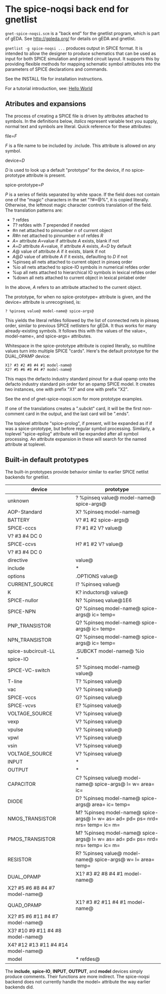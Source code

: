 # The spice-noqsi back end for gnetlist
`gnet-spice-noqsi.scm` is a "back end" for the gnetlist program, which is part of gEDA. See <http://gpleda.org/> for details on gEDA and gnetlist.

`gnetlist -g spice-noqsi ...` produces output in SPICE format. It is intended to allow the designer to produce schematics that can be used as input for both SPICE simulation and printed circuit layout. It supports this by providing flexible methods for mapping schematic symbol attributes into the parameters of SPICE declarations and commands.

See the INSTALL file for installation instructions. 

For a tutorial introduction, see:
[Hello World](file:tutorial/HelloWorld/HelloWorld.md)


## Atributes and expansions
The process of creating a SPICE file is driven by attributes attached to symbols. In the definitions below, *italics* represent variable text you supply, normal text and symbols are literal. Quick reference for these attributes:

file=*F*

*F* is a file name to be included by .include. This attribute is allowed on any symbol.

device=*D*

*D* is used to look up a default "prototype" for the device, if no spice-prototype attribute is present.

spice-prototype=*P*

*P* is a series of fields separated by white space. If the field does not contain one of the "magic" characters in the set "?#=@%", it is copied literally. Otherwise, the leftmost magic character controls translation of the field. The translation patterns are:

* ?	refdes
* *T*?	refdes with *T* prepended if needed
* \#*n*	net attached to pinnumber *n* of current object
* *R*#*n*	net attached to pinnumber *n* of refdes *R*
* *A*=	attribute *A*=value if attribute *A* exists, blank if not
* *A*=*D* attribute *A*=value, if attribute *A* exists, *A*=*D* by default
* *A*@	value of attribute *A* if it exists, blank if not
* *A*@*D*	value of attribute *A* if it exists, defaulting to *D* if not
* %pinseq	all nets attached to current object in pinseq order
* %io	all nets attached to spice-IO symbols in numerical refdes order
* %up	all nets attached to hierarchical IO symbols in lexical refdes order
* %down	all nets attached to current object in lexical pinlabel order

In the above, *A* refers to an attribute attached to the current object.

The prototype, for when no spice-prototype= attribute is given, and the device= attribute is unrecognised, is:

`? %pinseq value@ model-name@ spice-args@`

This yields the literal refdes followed by the list of connected nets in pinseq order, similar to previous SPICE netlisters for gEDA. It thus works for many already-existing symbols. It follows this with the values of the value=, model-name=, and spice-args= attributes.

Whitespace in the spice-prototype attribute is copied literally, so multiline values turn into multiple SPICE "cards". Here's the default prototype for the DUAL_OPAMP device:

	X1? #3 #2 #8 #4 #1 model-name@
	X2? #5 #6 #8 #4 #7 model-name@

This maps the defacto industry standard pinout for a dual opamp onto the defacto industry standard pin order for an opamp SPICE model. It creates two instances, one with prefix "X1" and one with prefix "X2".

See the end of gnet-spice-noqsi.scm for more prototype examples.

If one of the translations creates a ".subckt" card, it will be the first non-comment card in the output, and the last card will be ".ends".

The toplevel attribute "spice-prolog", if present, will be expanded as if if was a spice-prototype, but before regular symbol processing. Similarly, a toplevel "spice-epilog" attribute will be expanded after all symbol processing. An attribute expansion in these will search for the named attribute at toplevel. 

## Built-in default prototypes

The built-in prototypes provide behavior similar to earlier SPICE netlist backends for gnetlist.

device | prototype
------ | ---------
unknown | ? %pinseq value@ model-name@ spice-args@
AOP-Standard | X? %pinseq model-name@
BATTERY | V? #1 #2 spice-args@
SPICE-cccs | F? #1 #2 V? value@
 | V? #3 #4 DC 0
SPICE-ccvs | H? #1 #2 V? value@
 | V? #3 #4 DC 0
directive | value@
include | *
options | .OPTIONS value@
CURRENT_SOURCE | I? %pinseq value@
K | K? inductors@ value@
SPICE-nullor | N? %pinseq value@1E6
SPICE-NPN | Q? %pinseq model-name@ spice-args@ ic= temp=
PNP_TRANSISTOR | Q? %pinseq model-name@ spice-args@ ic= temp=
NPN_TRANSISTOR | Q? %pinseq model-name@ spice-args@ ic= temp=
spice-subcircuit-LL | .SUBCKT model-name@ %io
spice-IO | *
SPICE-VC-switch | S? %pinseq model-name@ value@
T-line | T? %pinseq value@
vac | V? %pinseq value@
SPICE-vccs | G? %pinseq value@
SPICE-vcvs | E? %pinseq value@
VOLTAGE_SOURCE | V? %pinseq value@
vexp | V? %pinseq value@
vpulse | V? %pinseq value@
vpwl | V? %pinseq value@
vsin | V? %pinseq value@
VOLTAGE_SOURCE | V? %pinseq value@
INPUT | *
OUTPUT | *
CAPACITOR | C? %pinseq value@ model-name@ spice-args@ l= w= area= ic=
DIODE | D? %pinseq model-name@ spice-args@ area= ic= temp=
NMOS_TRANSISTOR | M? %pinseq model-name@ spice-args@ l= w= as= ad= pd= ps= nrd= nrs= temp= ic= m=
PMOS_TRANSISTOR | M? %pinseq model-name@ spice-args@ l= w= as= ad= pd= ps= nrd= nrs= temp= ic= m=
RESISTOR | R? %pinseq value@ model-name@ spice-args@ w= l= area= temp=
DUAL_OPAMP | X1? #3 #2 #8 #4 #1 model-name@
 | X2? #5 #6 #8 #4 #7 model-name@
QUAD_OPAMP | X1? #3 #2 #11 #4 #1 model-name@
 | X2? #5 #6 #11 #4 #7 model-name@
 | X3? #10 #9 #11 #4 #8 model-name@
 | X4? #12 #13 #11 #4 #14 model-name@
model | * refdes@

The **include**, **spice-IO**, **INPUT**, **OUTPUT**, and **model** devices simply produce comments. Their functions are more indirect. The spice-noqsi backend does not currently handle the model= attribute the way earlier backends did.
